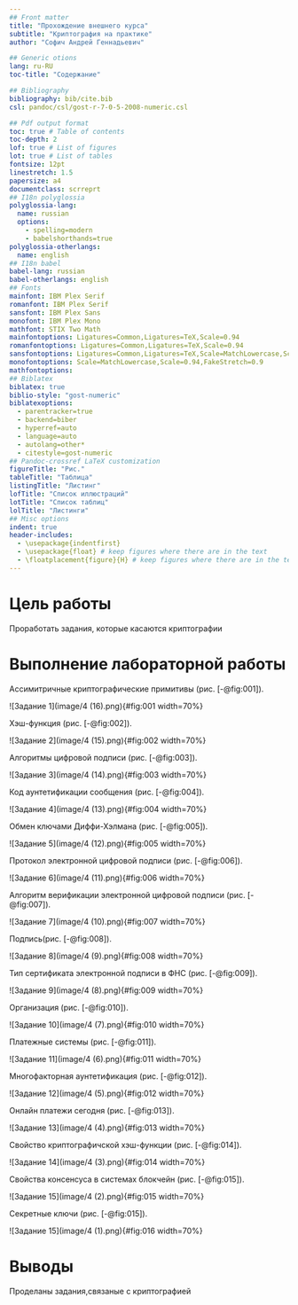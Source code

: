 ```yaml
---
## Front matter
title: "Прохождение внешнего курса"
subtitle: "Криптография на практике"
author: "Софич Андрей Геннадьевич"

## Generic otions
lang: ru-RU
toc-title: "Содержание"

## Bibliography
bibliography: bib/cite.bib
csl: pandoc/csl/gost-r-7-0-5-2008-numeric.csl

## Pdf output format
toc: true # Table of contents
toc-depth: 2
lof: true # List of figures
lot: true # List of tables
fontsize: 12pt
linestretch: 1.5
papersize: a4
documentclass: scrreprt
## I18n polyglossia
polyglossia-lang:
  name: russian
  options:
	- spelling=modern
	- babelshorthands=true
polyglossia-otherlangs:
  name: english
## I18n babel
babel-lang: russian
babel-otherlangs: english
## Fonts
mainfont: IBM Plex Serif
romanfont: IBM Plex Serif
sansfont: IBM Plex Sans
monofont: IBM Plex Mono
mathfont: STIX Two Math
mainfontoptions: Ligatures=Common,Ligatures=TeX,Scale=0.94
romanfontoptions: Ligatures=Common,Ligatures=TeX,Scale=0.94
sansfontoptions: Ligatures=Common,Ligatures=TeX,Scale=MatchLowercase,Scale=0.94
monofontoptions: Scale=MatchLowercase,Scale=0.94,FakeStretch=0.9
mathfontoptions:
## Biblatex
biblatex: true
biblio-style: "gost-numeric"
biblatexoptions:
  - parentracker=true
  - backend=biber
  - hyperref=auto
  - language=auto
  - autolang=other*
  - citestyle=gost-numeric
## Pandoc-crossref LaTeX customization
figureTitle: "Рис."
tableTitle: "Таблица"
listingTitle: "Листинг"
lofTitle: "Список иллюстраций"
lotTitle: "Список таблиц"
lolTitle: "Листинги"
## Misc options
indent: true
header-includes:
  - \usepackage{indentfirst}
  - \usepackage{float} # keep figures where there are in the text
  - \floatplacement{figure}{H} # keep figures where there are in the text
---
```


# Цель работы

Проработать задания, которые касаются криптографии


# Выполнение лабораторной работы

Ассимитричные криптографические примитивы (рис. [-@fig:001]).

![Задание 1](image/4 (16).png){#fig:001 width=70%}

Хэш-функция (рис. [-@fig:002]).

![Задание 2](image/4 (15).png){#fig:002 width=70%}

Алгоритмы цифровой подписи (рис. [-@fig:003]).

![Задание 3](image/4 (14).png){#fig:003 width=70%}

Код аунтетификации сообщения (рис. [-@fig:004]).

![Задание 4](image/4 (13).png){#fig:004 width=70%}

Обмен ключами Диффи-Хэлмана (рис. [-@fig:005]).

![Задание 5](image/4 (12).png){#fig:005 width=70%}

Протокол электронной цифровой подписи  (рис. [-@fig:006]).

![Задание 6](image/4 (11).png){#fig:006 width=70%}

Алгоритм верификации электронной цифровой подписи (рис. [-@fig:007]).

![Задание 7](image/4 (10).png){#fig:007 width=70%}

Подпись(рис. [-@fig:008]).

![Задание 8](image/4 (9).png){#fig:008 width=70%}

Тип сертификата электронной подписи в ФНС  (рис. [-@fig:009]).

![Задание 9](image/4 (8).png){#fig:009 width=70%}

Организация (рис. [-@fig:010]).

![Задание 10](image/4 (7).png){#fig:010 width=70%}

Платежные системы (рис. [-@fig:011]).

![Задание 11](image/4 (6).png){#fig:011 width=70%}

Многофакторная аунтетификация (рис. [-@fig:012]).

![Задание 12](image/4 (5).png){#fig:012 width=70%}

Онлайн платежи сегодня (рис. [-@fig:013]).

![Задание 13](image/4 (4).png){#fig:013 width=70%}

Свойство криптографичской хэш-функции (рис. [-@fig:014]).

![Задание 14](image/4 (3).png){#fig:014 width=70%}

Свойства консенсуса в системах блокчейн (рис. [-@fig:015]).

![Задание 15](image/4 (2).png){#fig:015 width=70%}

Секретные ключи (рис. [-@fig:015]).

![Задание 15](image/4 (1).png){#fig:016 width=70%}





# Выводы

Проделаны задания,связаные с криптографией
